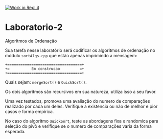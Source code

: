 [![Work in Repl.it](https://classroom.github.com/assets/work-in-replit-14baed9a392b3a25080506f3b7b6d57f295ec2978f6f33ec97e36a161684cbe9.svg)](https://classroom.github.com/online_ide?assignment_repo_id=3264593&assignment_repo_type=AssignmentRepo)
# Laboratorio-2
Algoritmos de Ordenação

Sua tarefa nesse laboratório será codificar os algoritmos de ordenação no módulo `sortAlgs.cpp` que estão apenas imprimindo a mensagem: 

```
+==================================+ 
+=          Em construcao         =+ 
+==================================+
```

Quais sejam: `mergeSort()` e `QuickSort()`.

Os dois algoritmos são recursivos em sua natureza, utiliza isso a seu favor. 

Uma vez testados, promova uma avaliação do numero de comparações realizado por cada um deles. Verifique a existencia ou não de melhor e pior casos e forma empirica.

No caso do algoritmo `QuickSort`, teste as abordagens fixa e randomica para seleção do pivô e verifique se o numero de comparações varia da forma esperada. 
